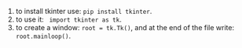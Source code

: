 1. to install tkinter use: ``pip install tkinter``.
2. to use it: `` import tkinter as tk``.
3. to create a window: ``root = tk.Tk()``, and at the end of the file write: ``root.mainloop()``.
